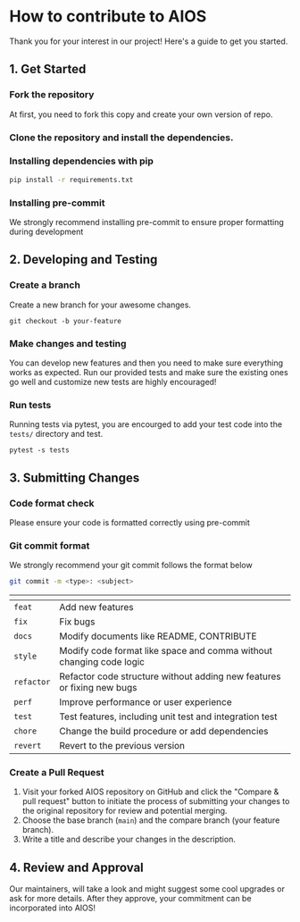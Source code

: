 # How to contribute to AIOS
Thank you for your interest in our project! 
Here's a guide to get you started.

## 1. Get Started
### Fork the repository

At first, you need to fork this copy and create your own version of repo. 

### Clone the repository and install the dependencies.

### Installing dependencies with pip
```bash
pip install -r requirements.txt
```

### Installing pre-commit
We strongly recommend installing pre-commit to ensure proper formatting during development

## 2. Developing and Testing
### Create a branch

Create a new branch for your awesome changes. 

```shell
git checkout -b your-feature
```

### Make changes and testing

You can develop new features and then you need to make sure everything works as expected. Run our provided tests and make sure the existing ones go well and customize new tests are highly encouraged!

### Run tests

Running tests via pytest, you are encourged to add your test code into the `tests/` directory and test.
```
pytest -s tests
```

## 3. Submitting Changes

### Code format check
Please ensure your code is formatted correctly using pre-commit

### Git commit format
We strongly recommend your git commit follows the format below
```bash
git commit -m <type>: <subject>
```

| <type> | <subject>                                     |
|-------------|--------------------------------------------------|
| `feat`      | Add new features                                 |
| `fix`       | Fix bugs                                         |
| `docs`      | Modify documents like README, CONTRIBUTE         |
| `style`     | Modify code format like space and comma without changing code logic |
| `refactor`  | Refactor code structure without adding new features or fixing new bugs |
| `perf`      | Improve performance or user experience                              |
| `test`      | Test features, including unit test and integration test |
| `chore`     | Change the build procedure or add dependencies   |
| `revert`    | Revert to the previous version                   |

### Create a Pull Request

1. Visit your forked AIOS repository on GitHub and click the "Compare & pull request" button to initiate the process of submitting your changes to the original repository for review and potential merging. 
2. Choose the base branch (`main`) and the compare branch (your feature branch).
3. Write a title and describe your changes in the description. 

## 4. Review and Approval
Our maintainers, will take a look and might suggest some cool upgrades or ask for more details. After they approve, your commitment can be incorporated into AIOS!